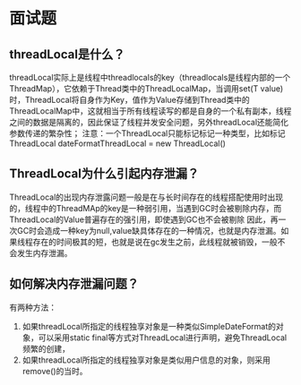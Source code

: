 # 面试题
## threadLocal是什么？
threadLocal实际上是线程中threadlocals的key（threadlocals是线程内部的一个ThreadMap），它依赖于Thread类中的ThreadLocalMap，当调用set(T value)时，ThreadLocal将自身作为Key，值作为Value存储到Thread类中的ThreadLocalMap中，这就相当于所有线程读写的都是自身的一个私有副本，线程之间的数据是隔离的，因此保证了线程并发安全问题，另外threadLocal还能简化参数传递的繁杂性； 
注意：一个ThreadLocal只能标记标记一种类型，比如标记ThreadLocal<SimpleDateFormat> dateFormatThreadLocal
= new ThreadLocal<SimpleDateFormat>()
## ThreadLocal为什么引起内存泄漏？
ThreadLocal的出现内存泄露问题一般是在与长时间存在的线程搭配使用时出现的，线程中的ThreadMAp的key是一种弱引用，当遇到GC时会被剔除内存，而ThreadLocal的Value普遍存在的强引用，即使遇到GC也不会被剔除
因此，再一次GC时会造成一种key为null,value缺具体存在的一种情况，也就是内存泄漏。如果线程存在的时间极其的短，也就是说在gc发生之前，此线程就被销毁，一般不会发生内存泄漏。
## 如何解决内存泄漏问题？
有两种方法：
1. 如果threadLocal所指定的线程独享对象是一种类似SimpleDateFormat的对象，可以采用static final等方式对ThreadLocal进行声明，避免ThreadLocal频繁的创建，
2. 如果threadLocal所指定的线程独享对象是类似用户信息的对象，则采用remove()的当时。
